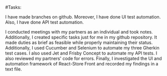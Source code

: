 #Tasks:

I have made branches on github. Moreover, I have done UI test automation. Also, I have done API test automation.

I conducted meetings with my partners as an individual and took notes. Additionally, I created specific tasks just for me in my github repository. It made duties as brief as feasible while properly maintaining their status. Additionally, I used Cucumber and Selenium to automate my three Gherkin test cases. I also used Jet and Frisby Concept to automate my API tests. I also reviewed my partners' code for errors. Finally, I investigated the UI and automation framework of React-Store Front and recorded my findings in a text file.
